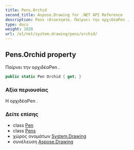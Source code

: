 ```yaml
---
title: Pens.Orchid
second_title: Aspose.Drawing for .NET API Reference
description: Pens ιδιοκτησία. Παίρνει την ορχιδέαPen .
type: docs
weight: 1020
url: /el/net/system.drawing/pens/orchid/
---
```

## Pens.Orchid property

Παίρνει την ορχιδέαPen .

```csharp
public static Pen Orchid { get; }
```

### Αξία περιουσίας

Η ορχιδέαPen .

### Δείτε επίσης

* class [Pen](../../pen/)
* class [Pens](../)
* χώρος ονομάτων [System.Drawing](../../pens/)
* συνέλευση [Aspose.Drawing](../../../)



